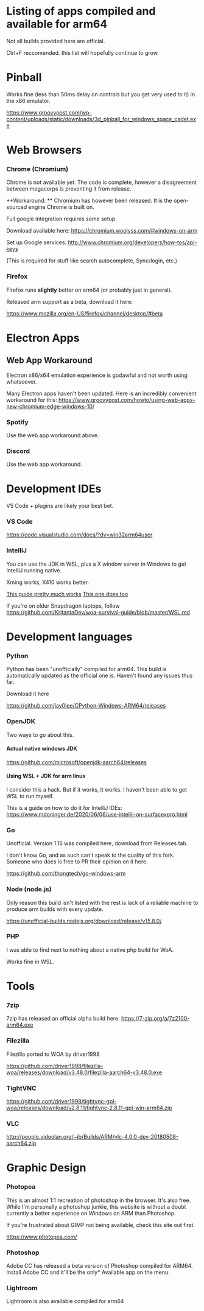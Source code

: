 # Listing of apps compiled and available for arm64

Not all builds provided here are official. 

Ctrl+F reccomended. this list will hopefully continue to grow.

# Pinball

Works fine (less than 50ms delay on controls but you get very used to it) in the x86 emulator.

https://www.groovypost.com/wp-content/uploads/static/downloads/3d_pinball_for_windows_space_cadet.exe

# Web Browsers

### Chrome (Chromium)

Chrome is not available yet. The code is complete, however a disagreement between megacorps is preventing it from release.

**Workaround: ** Chromium has however been released. It is the open-sourced engine Chrome is built on.

Full google integration requires some setup.

Download available here: 
https://chromium.woolyss.com/#windows-on-arm

Set up Google services:
http://www.chromium.org/developers/how-tos/api-keys

(This is required for stuff like search autocomplete, Sync/login, etc.)


### Firefox

Firefox runs **slightly** better on arm64 (or probably just in general). 

Released arm support as a beta, download it here:

https://www.mozilla.org/en-US/firefox/channel/desktop/#beta




# Electron Apps

## Web App Workaround

Electron x86/x64 emulation experience is godawful and not worth using whatsoever. 

Many Electron apps haven't been updated. Here is an incredibly convenient workaround for this:
https://www.groovypost.com/howto/using-web-apps-new-chromium-edge-windows-10/


### Spotify

Use the web app workaround above.

### Discord

Use the web app workaround.

# Development IDEs

VS Code + plugins are likely your best bet. 

### VS Code

https://code.visualstudio.com/docs/?dv=win32arm64user

### IntelliJ 

You can use the JDK in WSL, plus a X window server in Windows to get IntelliJ running native.

Xming works, X410 works better.

[This guide pretty much works](https://www.tomaszmik.us/2020/01/26/intellij-on-wsl/)
[This one does too](https://www.mdoninger.de/2020/06/06/use-intellij-on-surfacexpro.html)

If you're on older Snapdragon laptops, follow 
https://github.com/KritantaDev/woa-survival-guide/blob/master/WSL.md

# Development languages

### Python 

Python has been "unofficially" compiled for arm64. This build is automatically updated as the official one is. Haven't found any issues thus far.

Download it here

https://github.com/jay0lee/CPython-Windows-ARM64/releases

### OpenJDK

Two ways to go about this. 

#### Actual native windows JDK

https://github.com/microsoft/openjdk-aarch64/releases

#### Using WSL + JDK for arm linux

I consider this a hack. But if it works, it works. I haven't been able to get WSL to run myself. 

This is a guide on how to do it for IntelliJ IDEs: https://www.mdoninger.de/2020/06/06/use-intellij-on-surfacexpro.html

### Go

Unofficial. Version 1.16 was compiled here, download from Releases tab. 

I don't know Go, and as such can't speak to the quality of this fork. Someone who does is free to PR their opinion on it here.

https://github.com/thongtech/go-windows-arm

### Node (node.js)

Only reason this build isn't listed with the rest is lack of a reliable machine to produce arm builds with every update.

https://unofficial-builds.nodejs.org/download/release/v15.8.0/

### PHP

I was able to find next to nothing about a native php build for WoA. 

Works fine in WSL.

# Tools

### 7zip

7zip has released an official alpha build here:
https://7-zip.org/a/7z2100-arm64.exe

### Filezilla

Filezilla ported to WOA by driver1998

https://github.com/driver1998/filezilla-woa/releases/download/v3.48.0/filezilla-aarch64-v3.48.0.exe

### TightVNC

https://github.com/driver1998/tightvnc-gpl-woa/releases/download/v2.8.11/tightvnc-2.8.11-gpl-win-arm64.zip

### VLC

http://people.videolan.org/~jb/Builds/ARM/vlc-4.0.0-dev-20180508-aarch64.zip

# Graphic Design

### Photopea

This is an almost 1:1 recreation of photoshop in the browser. It's also free. While I'm personally a photoshop junkie, this website is without a doubt currently a better experience on Windows on ARM than Photoshop.

If you're frustrated about GIMP not being available, check this site out first.

https://www.photopea.com/

### Photoshop

Adobe CC has released a beta version of Photoshop compiled for ARM64. Install Adobe CC and it'll be the only* Available app on the menu.

### Lightroom

Lightroom is also available compiled for arm64
